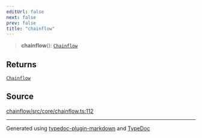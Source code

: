 ```yaml
---
editUrl: false
next: false
prev: false
title: "chainflow"
---
```


> **chainflow**(): [`Chainflow`](/api/core/chainflow/classes/chainflow/)

## Returns

[`Chainflow`](/api/core/chainflow/classes/chainflow/)

## Source

[chainflow/src/core/chainflow.ts:112](https://github.com/edwinlzs/chainflow/blob/a27a974/src/core/chainflow.ts#L112)

***

Generated using [typedoc-plugin-markdown](https://www.npmjs.com/package/typedoc-plugin-markdown) and [TypeDoc](https://typedoc.org/)
